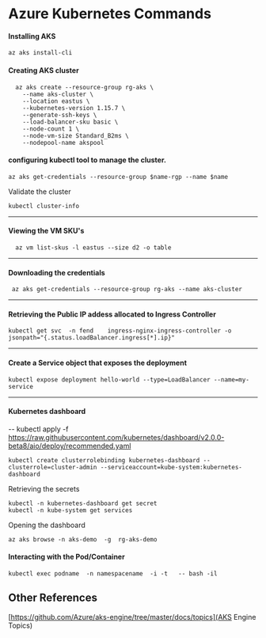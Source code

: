 # Azure Kubernetes Commands

#### Installing AKS 
```
az aks install-cli
```

#### Creating  AKS cluster
```
  az aks create --resource-group rg-aks \
    --name aks-cluster \
    --location eastus \
    --kubernetes-version 1.15.7 \
    --generate-ssh-keys \
    --load-balancer-sku basic \
    --node-count 1 \
    --node-vm-size Standard_B2ms \
    --nodepool-name akspool  
```

#### configuring kubectl tool to manage the cluster.
```console
az aks get-credentials --resource-group $name-rgp --name $name
```
Validate the cluster
```console
kubectl cluster-info
```

----

#### Viewing the VM SKU's

```
  az vm list-skus -l eastus --size d2 -o table
```

----

#### Downloading the credentials

```
 az aks get-credentials --resource-group rg-aks --name aks-cluster
```

----
#### Retrieving the Public IP addess allocated to Ingress Controller
 
```
kubectl get svc  -n fend    ingress-nginx-ingress-controller -o jsonpath="{.status.loadBalancer.ingress[*].ip}"
```
----
#### Create a Service object that exposes the deployment
```
kubectl expose deployment hello-world --type=LoadBalancer --name=my-service
```

----
#### Kubernetes dashboard
-- kubectl apply -f https://raw.githubusercontent.com/kubernetes/dashboard/v2.0.0-beta8/aio/deploy/recommended.yaml
```
kubectl create clusterrolebinding kubernetes-dashboard --clusterrole=cluster-admin --serviceaccount=kube-system:kubernetes-dashboard
```
Retrieving the secrets
```
kubectl -n kubernetes-dashboard get secret
kubectl -n kube-system get services
```
Opening the dashboard
```console
az aks browse -n aks-demo  -g  rg-aks-demo
```

#### Interacting with the Pod/Container 
```
kubectl exec podname  -n namespacename  -i -t   -- bash -il
```

## Other References
[https://github.com/Azure/aks-engine/tree/master/docs/topics](AKS Engine Topics)
